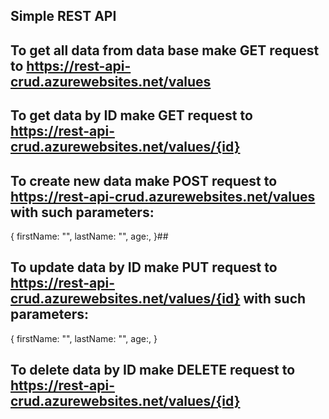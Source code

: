 ﻿## Simple REST API ##
## To get all data from data base make GET request to https://rest-api-crud.azurewebsites.net/values ##
## To get data by ID make GET request to https://rest-api-crud.azurewebsites.net/values/{id} ##
## To create new data make POST request to https://rest-api-crud.azurewebsites.net/values with such parameters:
{
    firstName: "",
    lastName: "",
    age:,
}##
## To update data by ID make PUT request to https://rest-api-crud.azurewebsites.net/values/{id} with such parameters:
{
    firstName: "",
    lastName: "",
    age:,
}
##
## To delete data by ID make DELETE request to https://rest-api-crud.azurewebsites.net/values/{id} ##